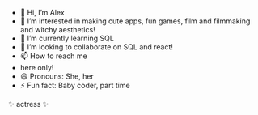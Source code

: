 - 👋 Hi, I’m Alex
- 👀 I’m interested in making cute apps, fun games, film and filmmaking and witchy aesthetics!
- 🌱 I’m currently learning SQL
- 💞️ I’m looking to collaborate on SQL and react!
- 📫 How to reach me
-  here only!
- 😄 Pronouns: She, her
- ⚡ Fun fact: Baby coder, part time

 ✨ actress ✨ 

